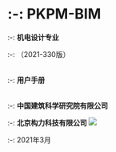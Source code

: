 <br/><br/>


# :-: **PKPM-BIM**


 :-: **机电设计专业**


 :-: （2021-330版）
<br/><br/>

 :-: **用户手册**
<br/><br/>


:-: **中国建筑科学研究院有限公司**

:-: **北京构力科技有限公司**
 ![](images/1.png)


 :-: 2021年3月


 